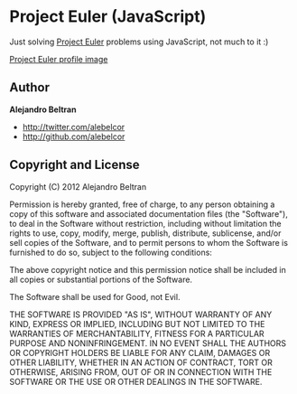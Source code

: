 Project Euler (JavaScript)
==========================

Just solving <a href="http://projecteuler.net/">Project Euler</a> problems using JavaScript, not much to it :)

<a href="http://projecteuler.net/profile/alebelcor.png">Project Euler profile image</a>

Author
------

**Alejandro Beltran**

+ http://twitter.com/alebelcor
+ http://github.com/alebelcor

Copyright and License
---------------------
Copyright (C) 2012 Alejandro Beltran

Permission is hereby granted, free of charge, to any person obtaining a copy
of this software and associated documentation files (the "Software"), to deal
in the Software without restriction, including without limitation the rights
to use, copy, modify, merge, publish, distribute, sublicense, and/or sell
copies of the Software, and to permit persons to whom the Software is
furnished to do so, subject to the following conditions:

The above copyright notice and this permission notice shall be included in
all copies or substantial portions of the Software.

The Software shall be used for Good, not Evil.

THE SOFTWARE IS PROVIDED "AS IS", WITHOUT WARRANTY OF ANY KIND, EXPRESS OR
IMPLIED, INCLUDING BUT NOT LIMITED TO THE WARRANTIES OF MERCHANTABILITY,
FITNESS FOR A PARTICULAR PURPOSE AND NONINFRINGEMENT. IN NO EVENT SHALL THE
AUTHORS OR COPYRIGHT HOLDERS BE LIABLE FOR ANY CLAIM, DAMAGES OR OTHER
LIABILITY, WHETHER IN AN ACTION OF CONTRACT, TORT OR OTHERWISE, ARISING FROM,
OUT OF OR IN CONNECTION WITH THE SOFTWARE OR THE USE OR OTHER DEALINGS IN THE
SOFTWARE.
